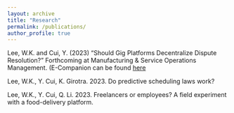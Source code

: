 ```yaml
---
layout: archive
title: "Research"
permalink: /publications/
author_profile: true
---
```


Lee, W.K. and Cui, Y. (2023) “Should Gig Platforms Decentralize Dispute Resolution?” Forthcoming at Manufacturing & Service Operations Management. (E-Companion can be found [here](https://www.dropbox.com/scl/fi/ukclv3xrw3fk1j5unywc5/Disputepaper-Electronic-Companions.pdf?rlkey=lpynr5yn6seocj356cpbv55fk&dl=0)

Lee, W.K., Y. Cui, K. Girotra. 2023. Do predictive scheduling laws work?

Lee, W.K., Y. Cui, Q. Li. 2023. Freelancers or employees? A field experiment with a food-delivery platform.
